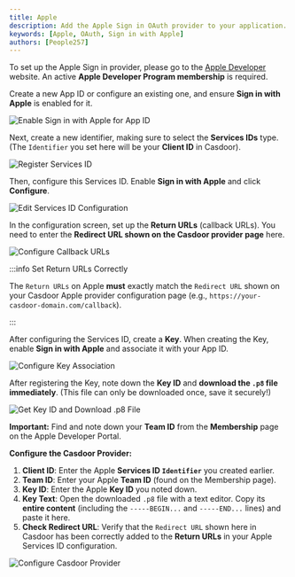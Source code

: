 ```yaml
---
title: Apple
description: Add the Apple Sign in OAuth provider to your application.
keywords: [Apple, OAuth, Sign in with Apple]
authors: [People257]
---
```


To set up the Apple Sign in provider, please go to the [Apple Developer](https://developer.apple.com/account) website. An active **Apple Developer Program membership** is required.

Create a new App ID or configure an existing one, and ensure **Sign in with Apple** is enabled for it.

![Enable Sign in with Apple for App ID](/img/providers/OAuth/appledashboard.png)

Next, create a new identifier, making sure to select the **Services IDs** type. (The `Identifier` you set here will be your **Client ID** in Casdoor).

![Register Services ID](/img/providers/OAuth/appleregisterserviceid.png)

Then, configure this Services ID. Enable **Sign in with Apple** and click **Configure**.

![Edit Services ID Configuration](/img/providers/OAuth/appleeditserviceconfig.png)

In the configuration screen, set up the **Return URLs** (callback URLs). You need to enter the **Redirect URL shown on the Casdoor provider page** here.

![Configure Callback URLs](/img/providers/OAuth/applecallbackconfig.png)

:::info Set Return URLs Correctly

The `Return URLs` on Apple **must** exactly match the `Redirect URL` shown on your Casdoor Apple provider configuration page (e.g., `https://your-casdoor-domain.com/callback`).

:::

After configuring the Services ID, create a **Key**.
When creating the Key, enable **Sign in with Apple** and associate it with your App ID.

![Configure Key Association](/img/providers/OAuth/applekeyconfig.png)

After registering the Key, note down the **Key ID** and **download the `.p8` file immediately**. (This file can only be downloaded once, save it securely!)

![Get Key ID and Download .p8 File](/img/providers/OAuth/applegetkeyid.png)

**Important:** Find and note down your **Team ID** from the **Membership** page on the Apple Developer Portal.

**Configure the Casdoor Provider:**

1. **Client ID**: Enter the Apple **Services ID `Identifier`** you created earlier.
2. **Team ID**: Enter your Apple **Team ID** (found on the Membership page).
3. **Key ID**: Enter the Apple **Key ID** you noted down.
4. **Key Text**: Open the downloaded `.p8` file with a text editor. Copy its **entire content** (including the `-----BEGIN...` and `-----END...` lines) and paste it here.
5. **Check Redirect URL**: Verify that the `Redirect URL` shown here in Casdoor has been correctly added to the **Return URLs** in your Apple Services ID configuration.

![Configure Casdoor Provider](/img/providers/OAuth/appleconfigcasdoor.png)